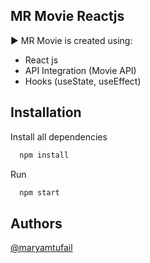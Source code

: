 ## MR Movie Reactjs

▶️ MR Movie is created using:
 - React js
 - API Integration (Movie API) 
 - Hooks (useState, useEffect)

## Installation

Install all dependencies

```bash
  npm install
```
Run 

```bash
  npm start
```

## Authors

[@maryamtufail](https://www.github.com/maryamtufail)

